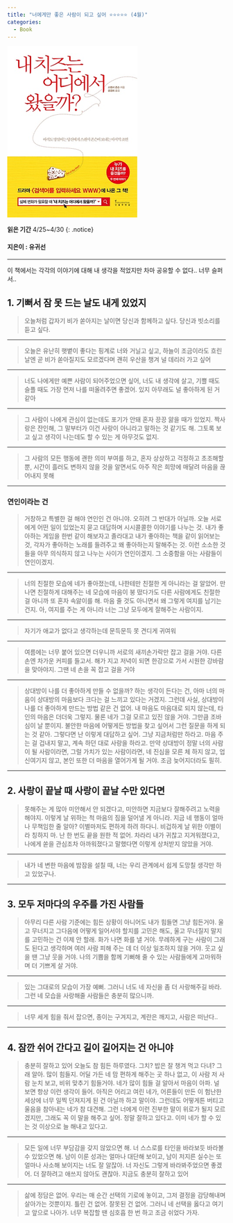 ```yaml
---
title: "너에게만 좋은 사람이 되고 싶어 ⭐⭐⭐⭐⭐ (4월)"
categories:
  - Book
---
```


![](./images/cheese.jpg)

**읽은 기간** 4/25~4/30
{: .notice}

#### 지은이 : 유귀선

---


이 책에서는 각각의 이야기에 대해 내 생각을 적었지만 차마 공유할 수 없다.. 너무 슬퍼서..

## 1. 기뻐서 잠 못 드는 날도 내게 있었지

> 오늘처럼 갑자기 비가 쏟아지는 날이면 당신과 함께하고 싶다. 당신과 빗소리를 듣고 싶다.

<!-- 비가 갑자기 오면 그날 내 기분이 어떻든 상관없이 바뀐다. 그런데 어떻게 바뀌는지에 대해선 잘 모르겠다. 비에대해 생각해 보면 기분이 좋다가도 울적하다. 기분이 좋으면 좋아서 그 사람이 보고싶고 울적하면 울적해서 그 사람이 보고싶을 수 있다. 행복한 일이다. 그런사람이 옆에 없어서 아쉽다..ㅎ -->

---

> 오늘은 유난히 햇볕이 좋다는 핑계로 너와 거닐고 싶고, 하늘이 조금이라도 흐린 날엔 곧 비가 쏟아질지도 모르겠다며 괜히 우산을 챙겨 널 데리러 가고 싶어

 <!-- 날이 좋다는 핑계로 당신이 보고싶다는 말은 너무 잔인할 정도로 스윗하다. 그런 생각이 드는사람과 함께 할 수 있다면 좋겠다. 이 책에서 혹시 답을.. -->

---

> 너도 나에게만 예쁜 사람이 되어주었으면 싶어, 너도 내 생각에 살고, 기쁠 때도 슬플 때도 가장 먼저 나를 떠올려주면 좋겠어. 있지 아무래도 널 좋아하게 된 거 같아

 <!-- 사랑이라는 소설은 한방향으로만 가면 처참한 비극이고 쌍방향이 되면 극적인 희극이다. 내가 좋아하는 건 쉽지만 상대가 나를 좋아하게 만드는 건 어렵다. 혹여나 사랑이라는 소설이 비극이더라도 사랑한다는 감정은 너무나도 소중하고 아름답다. -->

---

> 그 사람이 나에게 관심이 없는데도 포기가 안돼 혼자 끙끙 앓을 때가 있었지. 짝사랑은 잔인해, 그 말부터가 이건 사랑이 아니라고 말하는 것 같기도 해. 그토록 보고 싶고 생각이 나는데도 할 수 있는 게 아무것도 없지.


 <!-- 너무 슬픈말이다. '할 수 있는 게 아무것도 없지'.. 보고싶어도, 듣고싶어도, 만지고싶어도, 볼수도, 들을수도, 만질수도 없는 그런게 짝사랑이다. 너무도 가슴이 아파서 아름답다고 할 수 있는지에 대해선 조금 더 생각해봐야 할듯하다. -->

---

> 그 사람의 모든 행동에 괜한 의미 부여를 하고, 혼자 상상하고 걱정하고 초조해할 뿐, 시간이 흘러도 변하지 않을 것을 알면서도 아주 작은 희망에 매달려 마음을 끊어내지 못해

 <!-- 정말 신기하다. 사랑을 시작하고부턴 그 사람의 사소한 말, 말투, 표정, 생김새, 손짓 하나하나가 너무도 크게 느껴진다. 사소한 것들에 속아 혼자 헤어졌다 사귀기를 반복하는 그런 연애, 돈도 안들고 새로워서 가성비가 좋다고 누가 그랬는데, 공감하기 싫지만 공감해볼까..  -->

---

### 연인이라는 건

> 거창하고 특별한 걸 해야 연인인 건 아니야. 오히려 그 반대가 아닐까. 오늘 서로에게 어떤 일이 있었는지 묻고 대답하며 시시콜콜한 이야기를 나누는 것. 내가 좋아하는 게임을 한번 같이 해보자고 졸라대고 내가 좋아하는 책을 같이 읽어보는 것, 각자가 좋아하는 노래를 들려주고 왜 좋아하는지 말해주는 것. 이런 소소한 것들을 아무 의식하지 않고 나누는 사이가 연인이겠지. 그 소중함을 아는 사람들이 연인이겠지.

 <!-- 가슴이 너무 빨리 뛴다. 너무 설레는 말이다.  -->

---

> 너의 친절한 모습에 네가 좋아졌는데, 나한테만 친절한 게 아니라는 걸 알았어. 만나면 친절하게 대해주는 네 모습에 마음이 붕 떴다가도 다른 사람에게도 친절한 걸 아니까 또 혼자 속앓이를 해. 마음 줄 것도 아니면서 왜 그렇게 여지를 남기는 건지. 아, 여지를 주는 게 아니라 너는 그냥 모두에게 잘해주는 사람이지.

 <!-- 그런 네가 너무 밉다. 그렇다고 정말 너를 미워할 수 없는 나도 밉다. -->

---

> 자기가 애교가 없다고 생각하는데 문득문득 못 견디게 귀여워

 <!-- 가끔 옆에 있는 누군가가 미친듯이 귀여워서 말하고 싶읖때가 있다. 그럴 땐 내 말을 꾹꾹 눌러담아 귀엽다는 말 대신 장난을 치거나 핀잔을 준다. 어휴. -->

---

> 여름에는 너무 붙어 있으면 더우니까 서로의 새끼손가락만 잡고 걸을 거야. 다른 손엔 차가운 커피를 들고서. 해가 지고 저녁이 되면 한강으로 가서 시원한 강바람을 맞아야지. 그땐 네 손을 꼭 잡고 걸을 거야

  <!-- 이 책을 저자에게 빠져들 것만 같다. 후 -->

---

> 상대방이 나를 더 좋아하게 만들 수 없을까? 하는 생각이 든다는 건, 아마 너의 마음이 상대방의 마음보다 크다는 걸 느끼고 있다는 거겠지. 그런데 사실, 상대방이 나를 더 좋아하게 만드는 방법 같은 건 없어. 내 마음도 마음대로 되지 않는데, 타인의 마음은 더더욱 그렇지. 물론 네가 그걸 모르고 있진 않을 거야. 그만큼 조바심이 날 뿐이지. 불안한 마음에 어떻게든 방법을 찾고 싶어서 그런 질문을 하게 되는 것 같아. 그렇다면 난 이렇게 대답하고 싶어. 그냥 지금처럼만 하라고. 마음 주는 걸 겁내지 말고, 계속 하던 대로 사랑을 하라고. 만약 상대방이 정말 너의 사람이 될 사람이라면, 그럴 가치가 있는 사람이라면, 네 진심을 모른 체 하지 않고, 업신여기지 않고, 본인 또한 더 마음을 열어가게 될 거야. 조금 늦어지더라도 필히.

 <!-- 상대방이 나를 안좋아 하는 거 같아서 걱정이라면, 그 걱정을 할 때면 자기 자신을 되돌아보자. 그 멋진 상대방에게 사랑 받을 만한 나도 멋진사람인가? 내가 그 사람이 좋아할 만큼 멋진 사람이 되면 되는거다. -->

---

## 2. 사랑이 끝날 때 사랑이 끝날 수만 있다면

> 못해주는 게 많아 미안해서 안 되겠다고, 미안하면 지금보다 잘해주려고 노력을 해야지. 이렇게 날 위하는 척 마음의 짐을 덜어낼 게 아니라. 지금 네 행동이 얼마나 무책임한 줄 알아? 이별마저도 편하게 하려 하다니. 비겁하게 날 위한 이별이라 칭하지 마. 난 한 번도 끝을 원한 적 없어. 차라리 내가 귀찮고 지겨워졌다고, 나에게 쏟을 관심조차 아까워졌다고 말했다면 이렇게 상처받지 않았을 거야.

---

> 내가 네 변한 마음에 밤잠을 설칠 때, 너는 우리 관계에서 쉽게 도망칠 생각만 하고 있었구나.

 <!-- 정말 할말이 없게 되는 단락이었다. 미안하다. -->

---

## 3. 모두 저마다의 우주를 가진 사람들

> 아무리 다른 사람 기준에는 힘든 상황이 아니어도 내가 힘들면 그냥 힘든거야. 울고 무너지고 그다음에 어떻게 일어서야 할지를 고민은 해도, 울고 무너질지 말지를 고민하는 건 이제 안 할래. 화가 나면 화를 낼 거야. 무례하게 구는 사람이 그래도 된다고 생각하며 여러 사람 피해 주는 데 더 이상 일조하지 않을 거야. 웃고 싶을 땐 그냥 웃을 거야. 나의 기쁨을 함께 기뻐해 줄 수 있는 사람들에게 고마워하며 더 기쁘게 살 거야.

 <!-- 우리는 상대방에게 말을 할 떄는 물론, 내가 혼자서 어떠한 행동을 할 때도 남의 눈치를 본다. 눈치를 보고 행동할지 말지를 결정한다. 그 행동이 남에게 피해가 되는 행동이 아닐지라도.. 내 감정을 숨긴다는 말이다. 내 자신도 속일만큼 숨긴다. 그렇게 잃어간다. 내 표현을, 힘들면 힘들다고 말할 수 있고 기쁘면 기쁘다고 말할 수 있다. 힘들다고 말하면 약해보일 수 있고 기쁘다고 말하고 이상하게 웃는다면 해퍼보일 수 있다. 그래서 뭐 .. -->

---

> 있는 그대로의 모습이 가장 예뻐. 그러니 너도 네 자신을 좀 더 사랑해주길 바라. 그런 네 모습을 사랑해줄 사람들은 충분히 많으니까.

 <!-- 내 모습에, 행동을 좋아하자. 나는 충분히 사랑받을 만한 사람이다. -->

---

> 너무 세게 힘을 줘서 잡으면, 종이는 구겨지고, 계란은 깨지고, 사람은 떠난다..

---

## 4. 잠깐 쉬어 간다고 길이 길어지는 건 아니야

> 충분히 잘하고 있어
 오늘도 참 힘든 하루였다. 그치? 밥은 잘 챙겨 먹고 다녀? 그래 알아. 많이 힘들지. 어딜 가든 네 맘 편하게 해주는 곳 하나 없고, 이 사람 저 사람 눈치 보고, 비위 맞추기 힘들거야. 네가 많이 힘들 걸 알아서 마음이 아파. 널 보면 항상 이런 생각이 들어. 아직은 어리고 여린 네가, 어른들이 만든 이 험난한 세상에 너무 일찍 던져지게 된 건 아닐까 하고 말이야.
 그런데도 어떻게튼 버티고 울음을 참아내는 네가 참 대견해. 그런 너에게 이런 진부한 말이 위로가 될지 모르겠지만, 그래도 꼭 이 말을 해주고 싶어. 정말 잘하고 있다고. 이미 네가 할 수 있는 것 이상으로 늘 해내고 있다고.

---

> 모든 일에 너무 부담감을 갖지 않았으면 해. 너 스스로를 타인을 바라보듯 바라볼 수 있었으면 해. 남이 이룬 성과는 얼마나 대단해 보이고, 남이 저지른 실수는 또 얼마나 사소해 보이지는 너도 잘 알잖아. 너 자신도 그렇게 바라봐주었으면 좋겠어. 더 잘하려고 애쓰지 않아도 괜찮아. 지금도 충분히 잘하고 있어

---

> 삶에 정담은 없어. 우리는 매 순간 선택의 기로에 놓이고, 그저 결정을 감당해내며 살아가는 것뿐이지. 틀린 건 없어. 잘못된 건 없어. 그러니 네 선택을 옳다고 여기고 앞으로 나아가. 너무 복잡할 땐 심호흡 한 번 하고 조금 쉬었다 가자.
